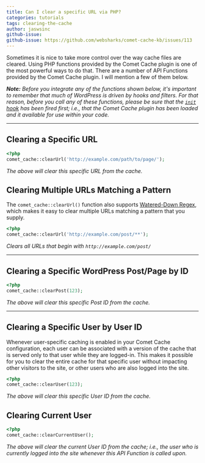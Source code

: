 ```yaml
---
title: Can I clear a specific URL via PHP?
categories: tutorials
tags: clearing-the-cache
author: jaswsinc
github-issue:
github-issue: https://github.com/websharks/comet-cache-kb/issues/113
---
```


Sometimes it is nice to take more control over the way cache files are cleared. Using PHP functions provided by the Comet Cache plugin is one of the most powerful ways to do that. There are a number of API Functions provided by the Comet Cache plugin. I will mention a few of them below.

_**Note:** Before you integrate any of the functions shown below, it's important to remember that much of WordPress is driven by hooks and filters. For that reason, before you call any of these functions, please be sure that the [`init` hook](https://codex.wordpress.org/Plugin_API/Action_Reference/init) has been fired first; i.e., that the Comet Cache plugin has been loaded and it available for use within your code._

---

## Clearing a Specific URL

```php
<?php
comet_cache::clearUrl('http://example.com/path/to/page/');
```

_The above will clear this specific URL from the cache._

## Clearing Multiple URLs Matching a Pattern

The `comet_cache::clearUrl()` function also supports [Watered-Down Regex](https://cometcache.com/kb-article/watered-down-regex-syntax/), which makes it easy to clear multiple URLs matching a pattern that you supply.

```php
<?php
comet_cache::clearUrl('http://example.com/post/**');
```

_Clears all URLs that begin with `http://example.com/post/`_

---

## Clearing a Specific WordPress Post/Page by ID

```php
<?php
comet_cache::clearPost(123);
```

_The above will clear this specific Post ID from the cache._

---

## Clearing a Specific User by User ID

Whenever user-specific caching is enabled in your Comet Cache configuration, each user can be associated with a version of the cache that is served only to that user while they are logged-in. This makes it possible for you to clear the entire cache for that specific user without impacting other visitors to the site, or other users who are also logged into the site.

```php
<?php
comet_cache::clearUser(123);
```

_The above will clear this specific User ID from the cache._

## Clearing Current User

```php
<?php
comet_cache::clearCurrentUser();
```

_The above will clear the current User ID from the cache; i.e., the user who is currently logged into the site whenever this API Function is called upon._
